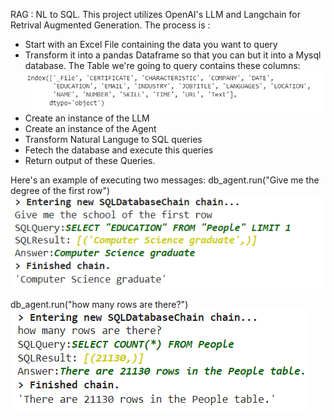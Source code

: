 RAG : NL to SQL. 
This project utilizes OpenAI's LLM and Langchain for Retrival Augmented Generation.
The process is : 
* Start with an Excel File containing the data you want to query
* Transform it into a pandas Dataframe so that you can but it into a Mysql database.
The Table we're going to query contains these columns:
![Approach](db.png)
* Create an instance of the LLM
* Create an instance of the Agent
* Transform Natural Languge to SQL queries
* Fetech the database and execute this queries
* Return output of these Queries.

Here's an example of executing two messages: 
db_agent.run("Give me the degree of the first row")
![Approach](degree.png)

db_agent.run("how many rows are there?")
![Approach](count.png)
